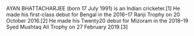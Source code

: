 AYAN BHATTACHARJEE (born 17 July 1991) is an Indian cricketer.[1] He made his first-class debut for Bengal in the 2016–17 Ranji Trophy on 20 October 2016.[2] He made his Twenty20 debut for Mizoram in the 2018–19 Syed Mushtaq Ali Trophy on 27 February 2019.[3]
